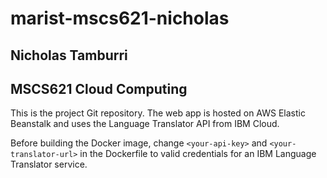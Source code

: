 # marist-mscs621-nicholas
## Nicholas Tamburri
## MSCS621 Cloud Computing

This is the project Git repository. The web app is hosted on AWS Elastic Beanstalk and uses the Language Translator API from IBM Cloud.

Before building the Docker image, change `<your-api-key>` and `<your-translator-url>` in the Dockerfile to valid credentials for an IBM Language Translator service.